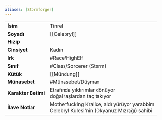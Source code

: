 ```yaml
---  
aliases: [Stormforger]  
---  
```

|  |  |  
|---|---|  
| **İsim** | Tinrel|  
| **Soyadı** | [[Celebryl]]|  
| **Hizip** | |  
| **Cinsiyet** | Kadın|  
| **Irk** | #Race/HighElf|  
| **Sınıf** | #Class/Sorcerer (Storm)|  
| **Kütük** | [[Mündung]]|  
| **Münasebet** | #Münasebet/Düşman|  
| **Karakter Betimi** | Etrafında yıldırımlar dönüyor<br>doğal taşlardan taç takıyor|  
| **İlave Notlar** | Motherfucking Kraliçe, aldı yürüyor yarabbim<br>Celebryl Kulesi'nin (Okyanuz Mızrağı) sahibi|  
